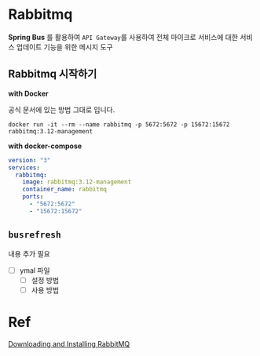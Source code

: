 # Rabbitmq

**Spring Bus** 를 활용하여 `API Gateway`를 사용하여 전체 마이크로 서비스에 대한 서비스 업데이트 기능을 위한 메시지 도구

## Rabbitmq 시작하기

**with Docker**

공식 문서에 있는 방법 그대로 입니다.

```shell
docker run -it --rm --name rabbitmq -p 5672:5672 -p 15672:15672 rabbitmq:3.12-management
```

**with docker-compose**
```yaml
version: "3"
services:
  rabbitmq:
    image: rabbitmq:3.12-management
    container_name: rabbitmq
    ports:
      - "5672:5672"
      - "15672:15672"
```

## `busrefresh`

내용 추가 필요

- [ ] ymal 파일
  - [ ] 설정 방법
  - [ ] 사용 방법

# Ref

[Downloading and Installing RabbitMQ](https://www.rabbitmq.com/download.html)